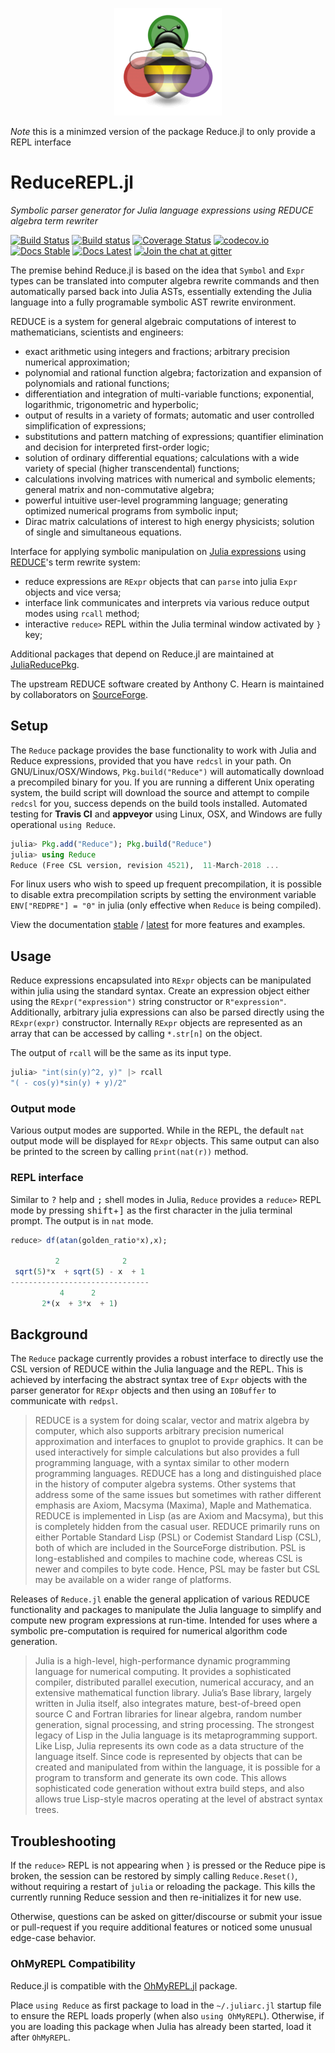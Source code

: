 <p align="center">
  <img src="./docs/src/assets/logo.png" alt="Reduce.jl"/>
</p>

*Note* this is a minimzed version of the package Reduce.jl to only provide a REPL interface

# ReduceREPL.jl

*Symbolic parser generator for Julia language expressions using REDUCE algebra term rewriter*

[![Build Status](https://travis-ci.org/chakravala/Reduce.jl.svg?branch=master)](https://travis-ci.org/chakravala/Reduce.jl)
[![Build status](https://ci.appveyor.com/api/projects/status/kaqu2yri4vxyr63n?svg=true)](https://ci.appveyor.com/project/chakravala/reduce-jl)
[![Coverage Status](https://coveralls.io/repos/github/chakravala/Reduce.jl/badge.svg?branch=master)](https://coveralls.io/github/chakravala/Reduce.jl?branch=master)
[![codecov.io](http://codecov.io/github/chakravala/Reduce.jl/coverage.svg?branch=master)](http://codecov.io/github/chakravala/Reduce.jl?branch=master)
[![Docs Stable](https://img.shields.io/badge/docs-stable-blue.svg)](https://chakravala.github.io/Reduce.jl/stable)
[![Docs Latest](https://img.shields.io/badge/docs-latest-blue.svg)](https://chakravala.github.io/Reduce.jl/latest)
[![Join the chat at gitter](https://badges.gitter.im/Reduce-jl/Lobby.svg)](https://gitter.im/Reduce-jl/Lobby?utm_source=badge&utm_medium=badge&utm_campaign=pr-badge&utm_content=badge)

The premise behind Reduce.jl is based on the idea that `Symbol` and `Expr` types can be translated into computer algebra rewrite commands and then automatically parsed back into Julia ASTs, essentially extending the Julia language into a fully programable symbolic AST rewrite environment.

REDUCE is a system for general algebraic computations of interest to mathematicians, scientists and engineers:

* exact arithmetic using integers and fractions; arbitrary precision numerical approximation;
* polynomial and rational function algebra; factorization and expansion of polynomials and rational functions;
* differentiation and integration of multi-variable functions; exponential, logarithmic, trigonometric and hyperbolic;
* output of results in a variety of formats; automatic and user controlled simplification of expressions;
* substitutions and pattern matching of expressions; quantifier elimination and decision for interpreted first-order logic;
* solution of ordinary differential equations; calculations with a wide variety of special (higher transcendental) functions;
* calculations involving matrices with numerical and symbolic elements; general matrix and non-commutative algebra;
* powerful intuitive user-level programming language; generating optimized numerical programs from symbolic input;
* Dirac matrix calculations of interest to high energy physicists; solution of single and simultaneous equations.

Interface for applying symbolic manipulation on [Julia expressions](https://docs.julialang.org/en/latest/manual/metaprogramming) using [REDUCE](http://www.reduce-algebra.com)'s term rewrite system:

* reduce expressions are `RExpr` objects that can `parse` into julia `Expr` objects and vice versa;
* interface link communicates and interprets via various reduce output modes using `rcall` method;
* interactive `reduce>` REPL within the Julia terminal window activated by `}` key;

Additional packages that depend on Reduce.jl are maintained at [JuliaReducePkg](https://github.com/JuliaReducePkg).

The upstream REDUCE software created by Anthony C. Hearn is maintained by collaborators on [SourceForge](https://sourceforge.net/p/reduce-algebra/).

## Setup

The `Reduce` package provides the base functionality to work with Julia and Reduce expressions, provided that you have `redcsl` in your path. On GNU/Linux/OSX/Windows, `Pkg.build("Reduce")` will automatically download a precompiled binary for you. If you are running a different Unix operating system, the build script will download the source and attempt to compile `redcsl` for you, success depends on the build tools installed. Automated testing for **Travis CI** and **appveyor** using Linux, OSX, and Windows are fully operational `using Reduce`.

```Julia
julia> Pkg.add("Reduce"); Pkg.build("Reduce")
julia> using Reduce
Reduce (Free CSL version, revision 4521),  11-March-2018 ...
```
For linux users who wish to speed up frequent precompilation, it is possible to disable extra precompilation scripts by setting the environment variable `ENV["REDPRE"] = "0"` in julia (only effective when `Reduce` is being compiled).

View the documentation [stable](https://chakravala.github.io/Reduce.jl/stable) / [latest](https://chakravala.github.io/Reduce.jl/latest) for more features and examples.

## Usage

Reduce expressions encapsulated into `RExpr` objects can be manipulated within julia using the standard syntax. Create an expression object either using the `RExpr("expression")` string constructor or `R"expression"`. Additionally, arbitrary julia expressions can also be parsed directly using the `RExpr(expr)` constructor. Internally `RExpr` objects are represented as an array that can be accessed by calling `*.str[n]` on the object.

The output of `rcall` will be the same as its input type.
```Julia
julia> "int(sin(y)^2, y)" |> rcall
"( - cos(y)*sin(y) + y)/2"
```

### Output mode
Various output modes are supported. While in the REPL, the default `nat` output mode will be displayed for `RExpr` objects.
This same output can also be printed to the screen by calling `print(nat(r))` method.

### REPL interface
Similar to <kbd>?</kbd> help and <kbd>;</kbd> shell modes in Julia, `Reduce` provides a `reduce>` REPL mode by pressing <kbd>shift</kbd>+<kbd>]</kbd> as the first character in the julia terminal prompt. The output is in `nat` mode.
```Julia
reduce> df(atan(golden_ratio*x),x);

          2              2
 sqrt(5)*x  + sqrt(5) - x  + 1
-------------------------------
           4      2
       2*(x  + 3*x  + 1)
```

## Background

The `Reduce` package currently provides a robust interface to directly use the CSL version of REDUCE within the Julia language and the REPL. This is achieved by interfacing the abstract syntax tree of `Expr` objects with the parser generator for `RExpr` objects and then using an `IOBuffer` to communicate with `redpsl`.

> REDUCE is a system for doing scalar, vector and matrix algebra by computer, which also supports arbitrary precision numerical approximation and interfaces to gnuplot to provide graphics. It can be used interactively for simple calculations but also provides a full programming language, with a syntax similar to other modern programming languages.
> REDUCE has a long and distinguished place in the history of computer algebra systems. Other systems that address some of the same issues but sometimes with rather different emphasis are Axiom, Macsyma (Maxima), Maple and Mathematica.
> REDUCE is implemented in Lisp (as are Axiom and Macsyma), but this is completely hidden from the casual user. REDUCE primarily runs on either Portable Standard Lisp (PSL) or Codemist Standard Lisp (CSL), both of which are included in the SourceForge distribution. PSL is long-established and compiles to machine code, whereas CSL is newer and compiles to byte code. Hence, PSL may be faster but CSL may be available on a wider range of platforms.

Releases of `Reduce.jl` enable the general application of various REDUCE functionality and packages to manipulate the Julia language to simplify and compute new program expressions at run-time. Intended for uses where a symbolic pre-computation is required for numerical algorithm code generation.

> Julia is a high-level, high-performance dynamic programming language for numerical computing. It provides a sophisticated compiler, distributed parallel execution, numerical accuracy, and an extensive mathematical function library. Julia’s Base library, largely written in Julia itself, also integrates mature, best-of-breed open source C and Fortran libraries for linear algebra, random number generation, signal processing, and string processing.
> The strongest legacy of Lisp in the Julia language is its metaprogramming support. Like Lisp, Julia represents its own code as a data structure of the language itself. Since code is represented by objects that can be created and manipulated from within the language, it is possible for a program to transform and generate its own code. This allows sophisticated code generation without extra build steps, and also allows true Lisp-style macros operating at the level of abstract syntax trees.

## Troubleshooting

If the `reduce>` REPL is not appearing when `}` is pressed or the Reduce pipe is broken, the session can be restored by simply calling `Reduce.Reset()`, without requiring a restart of `julia` or reloading the package. This kills the currently running Reduce session and then re-initializes it for new use.

Otherwise, questions can be asked on gitter/discourse or submit your issue or pull-request if you require additional features or noticed some unusual edge-case behavior.

### OhMyREPL Compatibility

Reduce.jl is compatible with the [OhMyREPL.jl](https://github.com/KristofferC/OhMyREPL.jl) package.

Place `using Reduce` as first package to load in the `~/.juliarc.jl` startup file to ensure the REPL loads properly (when also `using OhMyREPL`). Otherwise, if you are loading this package when Julia has already been started, load it after `OhMyREPL`.
